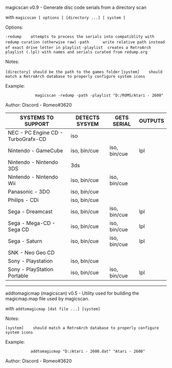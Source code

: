magicscan v0.9 - Generate disc code serials from a directory scan

with `magicscan [ options ] [directory ...] [ system ]`

Options:

  `-redump    attempts to process the serials into compatiblity with redump curation (otherwise raw)`
  `-path      write relative path instead of exact drive letter in playlist`
  `-playlist  creates a RetroArch playlist (.lpl) with names and serials curated from redump.org`
  
  

Notes:

  `[directory] should be the path to the games folder`
  `[system]    should match a RetroArch database to properly configure system icons`
  

Example:

                 magicscan -redump -path -playlist "D:/ROMS/Atari - 2600"
   

Author:
   Discord - Romeo#3620


 SYSTEMS TO SUPPORT | DETECTS SYSYEM | GETS SERIAL | OUTPUTS
 ------------------ | -------------- | ----------- | -------
 NEC - PC Engine CD - TurboGrafx-CD | iso | 
 Nintendo - GameCube | iso, bin/cue | iso, bin/cue | lpl
 Nintendo - Nintendo 3DS | 3ds | | 
 Nintendo - Nintendo Wii | iso, bin/cue | iso, bin/cue | 
 Panasonic - 3DO | iso, bin/cue |  | 
 Philips - CDi | iso, bin/cue | | |
 Sega - Dreamcast | iso, bin/cue | iso, bin/cue | lpl
 Sega - Mega-CD - Sega CD | iso, bin/cue | iso, bin/cue | lpl
 Sega - Saturn | iso, bin/cue | iso, bin/cue | lpl
 SNK - Neo Geo CD |  | | 
 Sony - Playstation | iso, bin/cue | |            
 Sony - PlayStation Portable | iso, bin/cue | iso, bin/cue | lpl
 
 
 ----------------------------------------------------------------------------------------------------
 
addtomagicmap (magicscan) v0.5 - Utility used for building the magicmap.map file used by magicscan.

with `addtomagicmap [dat file ...] [system]`

Notes:

  `[system]    should match a RetroArch database to properly configure system icons`

Example:

               addtomagicmap "D:/Atari - 2600.dat" "Atari - 2600"

Author:
   Discord - Romeo#3620
